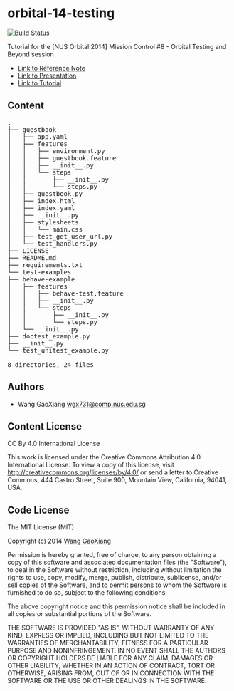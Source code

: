 orbital-14-testing
==================================

[![Build Status](https://travis-ci.org/wgx731/2014-nus-orbital-mission-control-8.svg?branch=future)](https://travis-ci.org/wgx731/2014-nus-orbital-mission-control-8)


Tutorial for the [NUS Orbital 2014] Mission Control #8 - Orbital Testing and Beyond session

+ [Link to Reference Note](http://goo.gl/SYu84H)
+ [Link to Presentation](http://goo.gl/nZjg5m)
+ [Link to Tutorial](http://goo.gl/qkbMz1)

## Content

<pre>
.
├── guestbook
│   ├── app.yaml
│   ├── features
│   │   ├── environment.py
│   │   ├── guestbook.feature
│   │   ├── __init__.py
│   │   └── steps
│   │       ├── __init__.py
│   │       └── steps.py
│   ├── guestbook.py
│   ├── index.html
│   ├── index.yaml
│   ├── __init__.py
│   ├── stylesheets
│   │   └── main.css
│   ├── test_get_user_url.py
│   └── test_handlers.py
├── LICENSE
├── README.md
├── requirements.txt
└── test-examples
├── behave-example
│   ├── features
│   │   ├── behave-test.feature
│   │   ├── __init__.py
│   │   └── steps
│   │       ├── __init__.py
│   │       └── steps.py
│   └── __init__.py
├── doctest_example.py
├── __init__.py
└── test_unitest_example.py

8 directories, 24 files
</pre>

## Authors

* Wang GaoXiang <wgx731@comp.nus.edu.sg>

## Content License

CC By 4.0 International License

This work is licensed under the Creative Commons Attribution 4.0 International License. To view a copy of this license, visit http://creativecommons.org/licenses/by/4.0/ or send a letter to Creative Commons, 444 Castro Street, Suite 900, Mountain View, California, 94041, USA.

## Code License

The MIT License (MIT)

Copyright (c) 2014 [Wang GaoXiang](wgx731@comp.nus.edu.sg)

Permission is hereby granted, free of charge, to any person obtaining a copy
of this software and associated documentation files (the "Software"), to deal
in the Software without restriction, including without limitation the rights
to use, copy, modify, merge, publish, distribute, sublicense, and/or sell
copies of the Software, and to permit persons to whom the Software is
furnished to do so, subject to the following conditions:

The above copyright notice and this permission notice shall be included in all
copies or substantial portions of the Software.

THE SOFTWARE IS PROVIDED "AS IS", WITHOUT WARRANTY OF ANY KIND, EXPRESS OR
IMPLIED, INCLUDING BUT NOT LIMITED TO THE WARRANTIES OF MERCHANTABILITY,
FITNESS FOR A PARTICULAR PURPOSE AND NONINFRINGEMENT. IN NO EVENT SHALL THE
AUTHORS OR COPYRIGHT HOLDERS BE LIABLE FOR ANY CLAIM, DAMAGES OR OTHER
LIABILITY, WHETHER IN AN ACTION OF CONTRACT, TORT OR OTHERWISE, ARISING FROM,
OUT OF OR IN CONNECTION WITH THE SOFTWARE OR THE USE OR OTHER DEALINGS IN THE
SOFTWARE.
